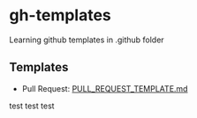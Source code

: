 # gh-templates

Learning github templates in .github folder

## Templates

- Pull Request: [PULL_REQUEST_TEMPLATE.md](.github/PULL_REQUEST_TEMPLATE.md)


test
 test 
 test